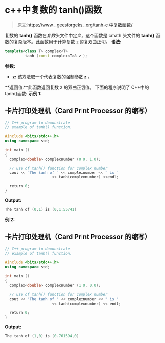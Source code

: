# c++中复数的 tanh()函数

> 原文:[https://www . geesforgeks . org/tanh-c 中复数函数/](https://www.geeksforgeeks.org/tanh-function-for-complex-number-in-c/)

复数的 **tanh()** 函数在*复数*头文件中定义。这个函数是 cmath 头文件的 **tanh()** 函数的复杂版本。此函数用于计算复数 z 的复双曲正切。
**语法:**

```cpp
template<class T> complex<T> 
         tanh (const complex<T>& z );
```

**参数:**

*   **z:** 该方法取一个代表复数的强制参数 **z** 。

**返回值:**此函数返回复数 z 的双曲正切值。
下面的程序说明了 C++中的 tanh()函数:
**示例 1:**

## 卡片打印处理机（Card Print Processor 的缩写）

```cpp
// C++ program to demonstrate
// example of tanh() function.

#include <bits/stdc++.h>
using namespace std;

int main ()
{
  complex<double> complexnumber (0.0, 1.0);

  // use of tanh() function for complex number
  cout << "The tanh of " << complexnumber << " is "
                     << tanh(complexnumber) <<endl;

  return 0;
}
```

**Output:** 

```cpp
The tanh of (0,1) is (0,1.55741)
```

**例 2:**

## 卡片打印处理机（Card Print Processor 的缩写）

```cpp
// C++ program to demonstrate
// example of tanh() function.

#include <bits/stdc++.h>
using namespace std;

int main ()
{
  complex<double> complexnumber (1.0, 0.0);

  // use of tanh() function for complex number
  cout << "The tanh of " << complexnumber << " is "
                     << tanh(complexnumber) << endl;

  return 0;
}
```

**Output:** 

```cpp
The tanh of (1,0) is (0.761594,0)
```
